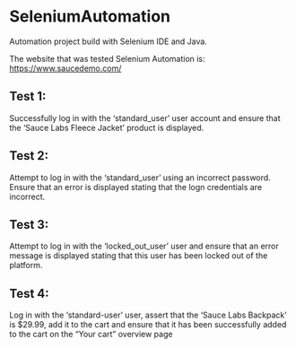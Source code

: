 # SeleniumAutomation
Automation project build with Selenium IDE and Java.

The website that was tested Selenium Automation is: https://www.saucedemo.com/

## Test 1:
Successfully log in with the ‘standard_user’ user account and ensure that the ‘Sauce Labs
Fleece Jacket’ product is displayed.
## Test 2:
Attempt to log in with the ‘standard_user’ using an incorrect password. Ensure that an error
is displayed stating that the logn credentials are incorrect.
## Test 3:
Attempt to log in with the ‘locked_out_user’ user and ensure that an error message is
displayed stating that this user has been locked out of the platform.
## Test 4:
Log in with the ‘standard-user’ user, assert that the ‘Sauce Labs Backpack’ is $29.99, add it to
the cart and ensure that it has been successfully added to the cart on the “Your cart”
overview page
